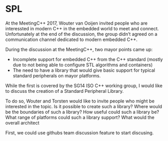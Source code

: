 # SPL

At the MeetingC++ 2017, Wouter van Ooijen invited people who are interessted in modern C++ in the embedded world to meet and connect. Unfortunately at the end of the discussion, the group didn’t agreed on a communication channel dedicated to modern embedded C++.

During the discussion at the MeetingC++, two mayor points came up:
- Incomplete support for embedded C++ from the C++ standard (mostly due to not being able to configure STL algorithms and containers)
- The need to have a library that would give basic support for typical standard peripherals on mayor platforms.

While the first is covered by the SG14 ISO C++ working group, I would like to discuss the creation of a Standard Peripheral Library.

To do so, Wouter and Torsten would like to invite people who might be interested in the topic. Is it possible to create such a library? Where would be the boundaries of such a library? How useful could such a library be? What range of platforms could such a library support? What would the overall architect

First, we could use githubs team discussion feature to start discusing.